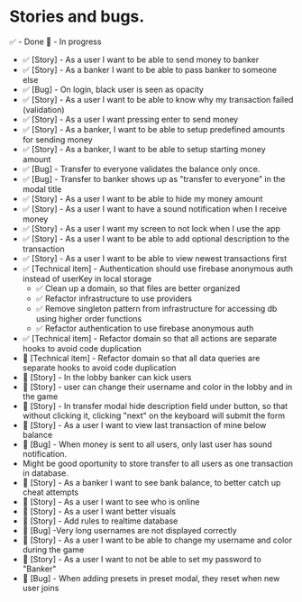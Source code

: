 # Stories and bugs.

✅ - Done
🔵 - In progress

- ✅ [Story] - As a user I want to be able to send money to banker
- ✅ [Story] - As a banker I want to be able to pass banker to someone else
- ✅ [Bug] - On login, black user is seen as opacity
- ✅ [Story] - As a user I want to be able to know why my transaction failed (validation)
- ✅ [Story] - As a user I want pressing enter to send money
- ✅ [Story] - As a banker, I want to be able to setup predefined amounts for sending money
- ✅ [Story] - As a banker, I want to be able to setup starting money amount
- ✅ [Bug] - Transfer to everyone validates the balance only once.
- ✅ [Bug] - Transfer to banker shows up as "transfer to everyone" in the modal title
- ✅ [Story] - As a user I want to be able to hide my money amount
- ✅ [Story] - As a user I want to have a sound notification when I receive money
- ✅ [Story] - As a user I want my screen to not lock when I use the app
- ✅ [Story] - As a user I want to be able to add optional description to the transaction
- ✅ [Story] - As a user I want to be able to view newest transactions first
- ✅ [Technical item] - Authentication should use firebase anonymous auth instead of userKey in local storage
  - ✅ Clean up a domain, so that files are better organized
  - ✅ Refactor infrastructure to use providers
  - ✅ Remove singleton pattern from infrastructure for accessing db using higher order functions
  - ✅ Refactor authentication to use firebase anonymous auth
- ✅ [Technical item] - Refactor domain so that all actions are separate hooks to avoid code duplication
- 🔵 [Technical item] - Refactor domain so that all data queries are separate hooks to avoid code duplication
- 🔵 [Story] - In the lobby banker can kick users
- 🔵 [Story] - user can change their username and color in the lobby and in the game
- 🔵 [Story] - In transfer modal hide description field under button, so that without clicking it, clicking "next" on the keyboard will submit the form
- 🔵 [Story] - As a user I want to view last transaction of mine below balance
- 🔵 [Bug] - When money is sent to all users, only last user has sound notification.
- Might be good oportunity to store transfer to all users as one transaction in database.
- 🔵 [Story] - As a banker I want to see bank balance, to better catch up cheat attempts
- 🔵 [Story] - As a user I want to see who is online
- 🔵 [Story] - As a user I want better visuals
- 🔵 [Story] - Add rules to realtime database
- 🔵 [Bug] -Very long usernames are not displayed correctly
- 🔵 [Story] - As a user I want to be able to change my username and color during the game
- 🔵 [Story] - As a user I want to not be able to set my password to "Banker"
- 🔵 [Bug] - When adding presets in preset modal, they reset when new user joins